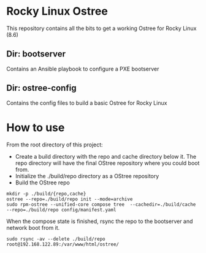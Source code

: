 # Rocky Linux Ostree
This repository contains all the bits to get a working Ostree for Rocky Linux (8.6)

## Dir: bootserver
Contains an Ansible playbook to configure a PXE bootserver

## Dir: ostree-config
Contains the config files to build a basic Ostree for Rocky Linux

# How to use
From the root directory of this project:
* Create a build directory with the repo and cache directory below it. The repo directory will have the final OStree repository where you could boot from.
* Initialize the ./build/repo directory as a OStree repository
* Build the OStree repo

```
mkdir -p ./build/{repo,cache}
ostree --repo=./build/repo init --mode=archive
sudo rpm-ostree --unified-core compose tree  --cachedir=./build/cache  --repo=./build/repo config/manifest.yaml
```

When the compose state is finished, rsync the repo to the bootserver and network boot from it.

```
sudo rsync -av --delete ./build/repo root@192.168.122.89:/var/www/html/ostree/
```